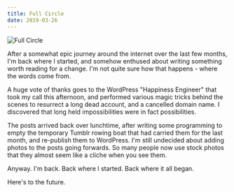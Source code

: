 ```yaml
---
title: Full Circle
date: 2019-03-26
---
```


![Full Circle](https://source.unsplash.com/LuQ2ex5HY3c/1600x900)

After a somewhat epic journey around the internet over the last few months, I'm back where I started, and somehow enthused about writing something worth reading for a change. I'm not quite sure how that happens - where the words come from.

A huge vote of thanks goes to the WordPress "Happiness Engineer" that took my call this afternoon, and performed various magic tricks behind the scenes to resurrect a long dead account, and a cancelled domain name. I discovered that long held impossibilities were in fact possibilities.

The posts arrived back over lunchtime, after writing some programming to empty the temporary Tumblr rowing boat that had carried them for the last month, and re-publish them to WordPress. I'm still undecided about adding photos to the posts going forwards. So many people now use stock photos that they almost seem like a cliche when you see them.

Anyway. I'm back. Back where I started. Back where it all began.

Here's to the future.